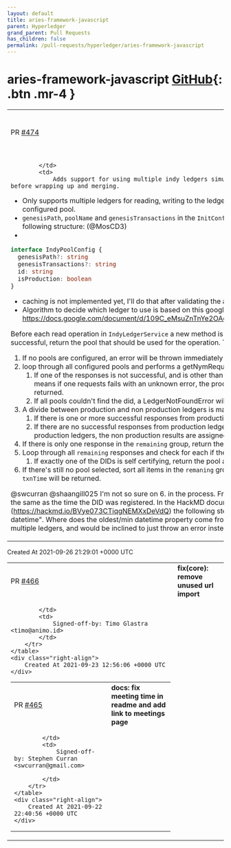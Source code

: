```yaml
---
layout: default
title: aries-framework-javascript
parent: Hyperledger
grand_parent: Pull Requests
has_children: false
permalink: /pull-requests/hyperledger/aries-framework-javascript
---
```


# aries-framework-javascript <span class="fs-3 right-align">[GitHub](https://github.com/hyperledger/aries-framework-javascript){: .btn .mr-4 }</span>


<div>
    <table>
        <tr>
            <td>
                PR <a href="https://github.com/hyperledger/aries-framework-javascript/pull/474" class=".btn">#474</a>
            </td>
            <td>
                <b>
                    feat(core): support multiple indy ledgers
                </b>
            </td>
        </tr>
        <tr>
            <td>
                
            </td>
            <td>
                Adds support for using multiple indy ledgers simultaneously. I'd really like some input on the approach before wrapping up and merging.

- Only supports multiple ledgers for reading, writing to the ledger still only supports one pool, which is currently always first configured pool.
- `genesisPath`, `poolName` and `genesisTransactions` in the `InitConfig` are replaced by the `indyLedgers` array property with the following structure: (@MosCD3)
- 
```ts
interface IndyPoolConfig {
  genesisPath?: string
  genesisTransactions?: string
  id: string
  isProduction: boolean
}
```
- caching is not implemented yet, I'll do that after validating the approach/implementation
- Algorithm to decide which ledger to use is based on this google doc by @swcurran: https://docs.google.com/document/d/109C_eMsuZnTnYe2OAd02jAts1vC4axwEKIq7_4dnNVA/edit#heading=h.564c8ed7spl8

Before each read operation in `IndyLedgerService` a new method is called, `IndyPoolService.getPoolForDid`. The method will, if successful, return the pool that should be used for the operation. The process is a follows:

1. If no pools are configured, an error will be thrown immediately
1. loop through all configured pools and performs a getNymRequest.
	1. If one of the responses is not successful, and is other than LedgerNotFound, an error will be thrown immediately. This means if one requests fails with an unknown error, the process fails. This is to prevent an incorrect pool from being returned.
	1. If all pools couldn't find the did, a LedgerNotFoundError will be thrown
1. A divide between production and non production ledgers is made.
	1. If there is one or more successful responses from production ledgers, this is assigned as the `remaining` group
	1. If there are no successful responses from production ledgers, and there are one or more successful responses from non production ledgers, the non production results are assigned as the `remaining` group.
1. If there is only one response in the `remaining` group, return the pool associated with the response
1. Loop through all `remaining` responses and check for each if the did is self certifying.
	1. If exactly one of the DIDs is self certifying, return the pool associated with it.
1. If there's still no pool selected, sort all items in the `remaning` group based on `txnTime`. The pool associated with the earliest `txnTime` will be returned.

@swcurran @shaangill025 I'm not so sure on 6. in the process. From the google document I understand that the txnTime is not the same as the time the DID was registered. In the HackMD document from @shaangill025 (https://hackmd.io/BVye073CTiqgNEMXxDeVdQ) the following step is described: "return production ledger with oldest/min datetime". Where does the oldest/min datetime property come from? I'd rather not have a service that tracks DIDs that are on multiple ledgers, and would be inclined to just throw an error instead that the DID couldn't be resolved.
            </td>
        </tr>
    </table>
    <div class="right-align">
        Created At 2021-09-26 21:29:01 +0000 UTC
    </div>
</div>

<div>
    <table>
        <tr>
            <td>
                PR <a href="https://github.com/hyperledger/aries-framework-javascript/pull/466" class=".btn">#466</a>
            </td>
            <td>
                <b>
                    fix(core): remove unused url import
                </b>
            </td>
        </tr>
        <tr>
            <td>
                
            </td>
            <td>
                Signed-off-by: Timo Glastra <timo@animo.id>
            </td>
        </tr>
    </table>
    <div class="right-align">
        Created At 2021-09-23 12:56:06 +0000 UTC
    </div>
</div>

<div>
    <table>
        <tr>
            <td>
                PR <a href="https://github.com/hyperledger/aries-framework-javascript/pull/465" class=".btn">#465</a>
            </td>
            <td>
                <b>
                    docs: fix meeting time in readme and add link to meetings page
                </b>
            </td>
        </tr>
        <tr>
            <td>
                
            </td>
            <td>
                Signed-off-by: Stephen Curran <swcurran@gmail.com>

            </td>
        </tr>
    </table>
    <div class="right-align">
        Created At 2021-09-22 22:40:56 +0000 UTC
    </div>
</div>

